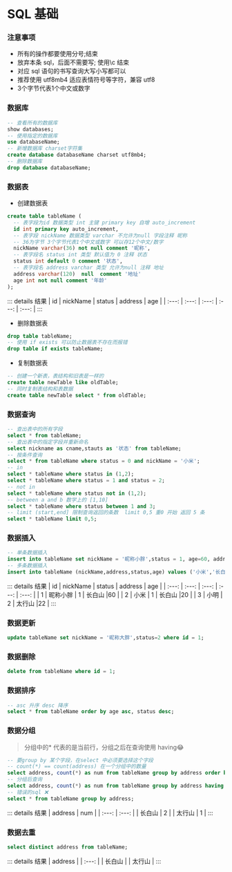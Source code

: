 # SQL 基础

### 注意事项

- 所有的操作都要使用分号;结束
- 放弃本条 sql，后面不需要写; 使用\c 结束
- 对应 sql 语句的书写查询大写小写都可以
- 推荐使用 utf8mb4 适应表情符号等字符，兼容 utf8
- 3个字节代表1个中文或数字

### 数据库

```sql
-- 查看所有的数据库
show databases;
-- 使用指定的数据库
use databaseName;
-- 新增数据库 charset字符集
create database databaseName charset utf8mb4;
-- 删除数据库
drop database databaseName;
```

### 数据表

- 创建数据表

```sql
create table tableName (
  -- 表字段为id 数据类型 int 主键 primary key 自增 auto_increment
  id int primary key auto_increment,
  -- 表字段 nickName 数据类型 varchar 不允许为null 字段注释 昵称
  -- 36为字节 3个字节代表1个中文或数字 可以存12个中文/数字
  nickName varchar(36) not null comment '昵称',
  -- 表字段名 status int 类型 默认值为 0 注释 状态
  status int default 0 comment '状态',
  -- 表字段名 address varchar 类型 允许为null 注释 地址
  address varchar(120)  null  comment '地址'
  age int not null comment '年龄'
);
```

::: details 结果
| id | nickName | status | address | age |
| :---: | :---: | :---: | :---: | :---: |
:::

- 删除数据表

```sql
drop table tableName;
-- 使用 if exists 可以防止数据表不存在而报错
drop table if exists tableName;
```

- 复制数据表

```sql
-- 创建一个新表，表结构和旧表是一样的
create table newTable like oldTable;
-- 同时复制表结构和表数据
create table newTable select * from oldTable;
```

### 数据查询

```sql
-- 查出表中的所有字段
select * from tableName;
-- 查出表中的指定字段并重新命名
select nickname as cname,stauts as '状态' from tableName;
-- 按条件查询
select * from tableName where status = 0 and nickName = '小米';
-- in
select * tableName where status in (1,2);
select * tableName where status = 1 and status = 2;
-- not in
select * tableName where status not in (1,2);
-- between a and b 数学上的 [1,10]
select * tableName where status between 1 and 3;
-- limit (start,end] 限制查询返回的条数  limit 0,5 重0 开始 返回 5 条
select * tableName limit 0,5;
```

### 数据插入

```sql
-- 单条数据插入
insert into tableName set nickName = '昵称小胖',status = 1, age=60, address = '长白山';
-- 多条数据插入
insert into tableName (nickName,address,status,age) values ('小米','长白山',1,20),('小明','太行山',2,22);
```

::: details 结果
| id | nickName | status | address | age |
| :---: | :---: | :---: | :---: | :---: |
| 1 | 昵称小胖 | 1 | 长白山 |60 |
| 2 | 小米 | 1 | 长白山 |20 |
| 3 | 小明 | 2 | 太行山 |22 |
:::

### 数据更新

```sql
update tableName set nickName = '昵称大胖',status=2 where id = 1;
```

### 数据删除

```sql
delete from tableName where id = 1;
```

### 数据排序

```sql
-- asc 升序 desc 降序
select * from tableName order by age asc, status desc;
```

### 数据分组

> 分组中的\* 代表的是当前行，分组之后在查询使用 having:joy:

```sql
-- 要group by 某个字段，在select 中必须要选择这个字段
-- count(*) == count(address) 在一个分组中的数量
select address, count(*) as num from tableName group by address order by num asc;
-- 分组后查询
select address, count(*) as num from tableName group by address having num > 2;
-- 错误的sql ❌
select * from tableName group by address;
```

::: details 结果
| address | num |
| :---: | :---: |
| 长白山 | 2 |
| 太行山 | 1 |
:::

### 数据去重

```sql
select distinct address from tableName;
```

::: details 结果
| address |
| :---: |
| 长白山 |
| 太行山 |
:::
